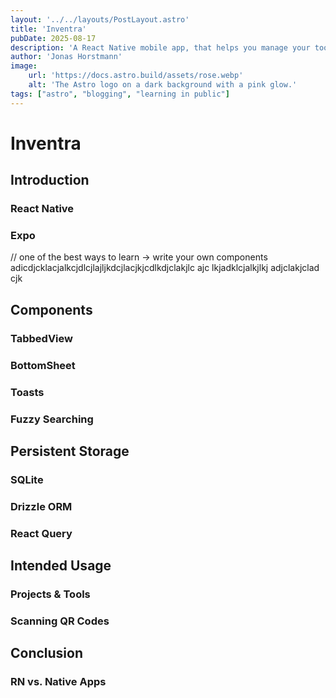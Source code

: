 ```yaml
---
layout: '../../layouts/PostLayout.astro'
title: 'Inventra'
pubDate: 2025-08-17
description: 'A React Native mobile app, that helps you manage your tool inventory, by scanning QR Codes and quickly assigning tools to projects or checking their status.'
author: 'Jonas Horstmann'
image:
    url: 'https://docs.astro.build/assets/rose.webp'
    alt: 'The Astro logo on a dark background with a pink glow.'
tags: ["astro", "blogging", "learning in public"]
---
```


# Inventra

## Introduction
### React Native
### Expo
// one of the best ways to learn -> write your own components adicdjcklacjalkcjdlcjlajljkdcjlacjkjcdlkdjclakjlc ajc lkjadklcjalkjlkj adjclakjclad cjk

## Components
### TabbedView
### BottomSheet
### Toasts
### Fuzzy Searching

## Persistent Storage

### SQLite
### Drizzle ORM
### React Query

## Intended Usage
### Projects & Tools
### Scanning QR Codes

## Conclusion
### RN vs. Native Apps 